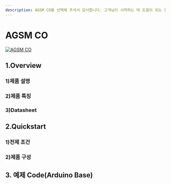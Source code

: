 ```yaml
---
description: AGSM CO를 선택해 주셔서 감사합니다. 고객님이 시작하는 데 도움이 되는 모든 문서를 제공하였습니다📜
---
```


# AGSM CO

[![AGSM CO](../../.gitbook/assets/list\_02s.jpg)](https://allsensing.myshopify.com/products/kanaria-vol-03)

## 1.Overview

### 1)제품 설명

### 2)제품 특징      &#x20;

### 3)Datasheet

## 2.Quickstart

### 1)전제 조건  &#x20;

### 2)제품 구성            &#x20;

## 3. 예제 Code(Arduino Base)
